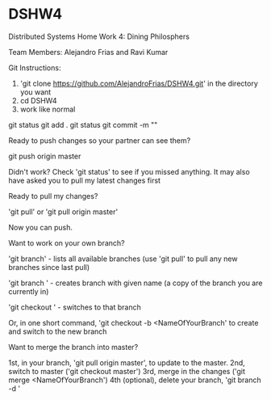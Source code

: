DSHW4
=====

Distributed Systems Home Work 4: Dining Philosphers

Team Members: Alejandro Frias and Ravi Kumar

Git Instructions:
  1. 'git clone https://github.com/AlejandroFrias/DSHW4.git' in the directory you want
  2. cd DSHW4
  3. work like normal

git status
git add .
git status
git commit -m "<Your Commit Message Here>"

Ready to push changes so your partner can see them?

git push origin master

Didn't work?
Check 'git status' to see if you missed anything.
It may also have asked you to pull my latest changes first

Ready to pull my changes?

'git pull' or 'git pull origin master'

Now you can push.

Want to work on your own branch?

'git branch' - lists all available branches (use 'git pull' to pull any new branches since last pull)

'git branch <NameOfYourBranch>' - creates branch with given name (a copy of the branch you are currently in)

'git checkout <NameOfYourBranch>' - switches to that branch

Or, in one short command, 'git checkout -b <NameOfYourBranch' to create and switch to the new branch

Want to merge the branch into master?

1st, in your branch, 'git pull origin master', to update to the master.
2nd, switch to master ('git checkout master')
3rd, merge in the changes ('git merge <NameOfYourBranch')
4th (optional), delete your branch, 'git branch -d <NameOfYourBranch>'

